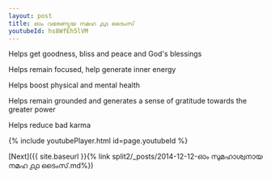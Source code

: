 ```yaml
---
layout: post
title: ഓം വരേണ്യയ നമഹ ൧൧ ടൈംസ്
youtubeId: hs8WfEh5lVM
---
```

 
 
Helps get goodness, bliss and peace and God's blessings
 
Helps remain focused, help generate inner energy 
 
Helps boost physical and mental health 
 
Helps remain grounded and generates a sense of gratitude towards the greater power 
 
Helps reduce bad karma
 
 
 
 


{% include youtubePlayer.html id=page.youtubeId %}
 
[Next]({{ site.baseurl }}{% link  split2/_posts/2014-12-12-ഓം സുമഹാശ്വനായ നമഹ ൧൧ ടൈംസ്.md%})
 
